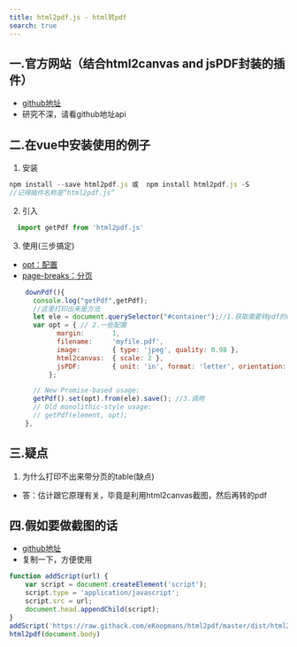 ```yaml
---
title: html2pdf.js - html转pdf
search: true
---
```


## 一.官方网站（结合html2canvas and jsPDF封装的插件）
- [github地址](https://github.com/eKoopmans/html2pdf.js#dependencies)
- 研究不深，请看github地址api

## 二.在vue中安装使用的例子
1. 安装

```js
npm install --save html2pdf.js 或  npm install html2pdf.js -S
//记得插件名称是“html2pdf.js”
```
2. 引入

```js
  import getPdf from 'html2pdf.js'
```

3. 使用(三步搞定)
- [opt：配置](https://github.com/eKoopmans/html2pdf.js#options)
- [page-breaks：分页](https://github.com/eKoopmans/html2pdf.js#page-breaks)
```js
    downPdf(){
      console.log("getPdf",getPdf);
      //这里打印出来是方法
      let ele = document.querySelector("#container");//1.获取需要转pdf的dom元素
      var opt = { // 2.一些配置
            margin:       1,
            filename:     'myfile.pdf',
            image:        { type: 'jpeg', quality: 0.98 },
            html2canvas:  { scale: 2 },
            jsPDF:        { unit: 'in', format: 'letter', orientation: 'portrait' }
          };

      // New Promise-based usage:
      getPdf().set(opt).from(ele).save(); //3.调用
      // Old monolithic-style usage:
      // getPdf(element, opt);
    },
```

## 三.疑点
1. 为什么打印不出来带分页的table(缺点)
- 答：估计跟它原理有关，毕竟是利用html2canvas截图，然后再转的pdf

## 四.假如要做截图的话
- [github地址](https://github.com/eKoopmans/html2pdf.js#console)
- 复制一下，方便使用
```js
function addScript(url) {
    var script = document.createElement('script');
    script.type = 'application/javascript';
    script.src = url;
    document.head.appendChild(script);
}
addScript('https://raw.githack.com/eKoopmans/html2pdf/master/dist/html2pdf.bundle.js');
html2pdf(document.body)

```